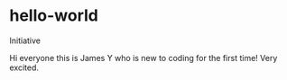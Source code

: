# hello-world
Initiative

Hi everyone this is James Y who is new to coding for the first time! Very excited.
